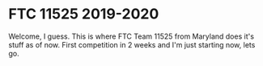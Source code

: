 # FTC 11525 2019-2020

Welcome, I guess. This is where FTC Team 11525 from Maryland does it's stuff as of now. First competition in 2 weeks and I'm just starting now, lets go.
